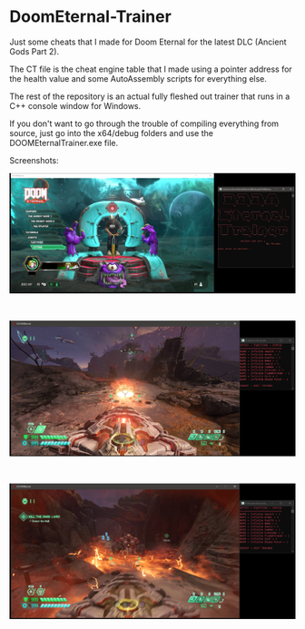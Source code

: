 # DoomEternal-Trainer
Just some cheats that I made for Doom Eternal for the latest DLC (Ancient Gods Part 2).

The CT file is the cheat engine table that I made using a pointer address for the health value and some AutoAssembly scripts for everything else.

The rest of the repository is an actual fully fleshed out trainer that runs in a C++ console window for Windows.

If you don't want to go through the trouble of compiling everything from source, just go into the x64/debug folders and use the DOOMEternalTrainer.exe file.


Screenshots:

<p align="center">
  <img src="./screenshots/1.JPG" />
</p>
<br>
<p align="center">
  <img src="./screenshots/2.PNG" />
</p>
<br>
<p align="center">
  <img src="./screenshots/3.PNG" />
</p>